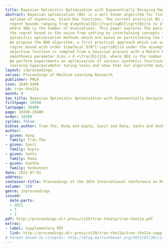 ```yaml
---
title: Bayesian Optimistic Optimisation with Exponentially Decaying Regret
abstract: Bayesian optimisation (BO) is a well known algorithm for finding the global
  optimum of expensive, black-box functions. The current practical BO algorithms have
  regret bounds ranging from $\mathcal{O}(\frac{logN}{\sqrt{N}})$ to $\mathcal O(e^{-\sqrt{N}})$,
  where $N$ is the number of evaluations. This paper explores the possibility of improving
  the regret bound in the noise-free setting by intertwining concepts from BO and
  optimistic optimisation methods which are based on partitioning the search space.
  We propose the BOO algorithm, a first practical approach which can achieve an exponential
  regret bound with order $\mathcal O(N^{-\sqrt{N}})$ under the assumption that the
  objective function is sampled from a Gaussian process with a Matérn kernel with
  smoothness parameter $\nu > 4 +\frac{D}{2}$, where $D$ is the number of dimensions.
  We perform experiments on optimisation of various synthetic functions and machine
  learning hyperparameter tuning tasks and show that our algorithm outperforms baselines.
layout: inproceedings
series: Proceedings of Machine Learning Research
publisher: PMLR
issn: 2640-3498
id: tran-the21a
month: 0
tex_title: Bayesian Optimistic Optimisation with Exponentially Decaying Regret
firstpage: 10390
lastpage: 10400
page: 10390-10400
order: 10390
cycles: false
bibtex_author: Tran-The, Hung and Gupta, Sunil and Rana, Santu and Venkatesh, Svetha
author:
- given: Hung
  family: Tran-The
- given: Sunil
  family: Gupta
- given: Santu
  family: Rana
- given: Svetha
  family: Venkatesh
date: 2021-07-01
address:
container-title: Proceedings of the 38th International Conference on Machine Learning
volume: '139'
genre: inproceedings
issued:
  date-parts:
  - 2021
  - 7
  - 1
pdf: http://proceedings.mlr.press/v139/tran-the21a/tran-the21a.pdf
extras:
- label: Supplementary PDF
  link: http://proceedings.mlr.press/v139/tran-the21a/tran-the21a-supp.pdf
# Format based on citeproc: http://blog.martinfenner.org/2013/07/30/citeproc-yaml-for-bibliographies/
---
```

